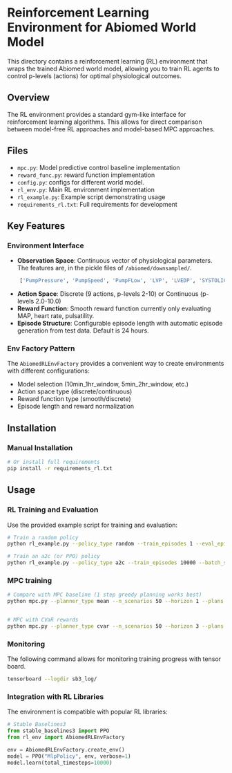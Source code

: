 # Reinforcement Learning Environment for Abiomed World Model

This directory contains a reinforcement learning (RL) environment that wraps the trained Abiomed world model, allowing you to train RL agents to control p-levels (actions) for optimal physiological outcomes.

## Overview

The RL environment provides a standard gym-like interface for reinforcement learning algorithms. This allows for direct comparison between model-free RL approaches and model-based MPC approaches.

## Files

- `mpc.py`: Model predictive control baseline implementation
- `reward_func.py`: reward function implementation
- `config.py`: configs for different world model. 
- `rl_env.py`: Main RL environment implementation
- `rl_example.py`: Example script demonstrating usage 
- `requirements_rl.txt`: Full requirements for development

## Key Features

### Environment Interface
- **Observation Space**: Continuous vector of physiological parameters. The features are, in the pickle files of `/abiomed/downsampled/`.
```python
    ['PumpPressure', 'PumpSpeed', 'PumpFLow', 'LVP', 'LVEDP', 'SYSTOLIC','DIASTOLIC','PULSAT','PumpCurrent','Heart Rate', 'ESE_lv','Pump Level']
```
- **Action Space**: Discrete (9 actions, p-levels 2-10) or Continuous (p-levels 2.0-10.0)
- **Reward Function**: Smooth reward function currently only evaluating MAP, heart rate, pulsatility.
- **Episode Structure**: Configurable episode length with automatic episode generation from test data. Default is 24 hours.

### Env Factory Pattern
The `AbiomedRLEnvFactory` provides a convenient way to create environments with different configurations:
- Model selection (10min_1hr_window, 5min_2hr_window, etc.)
- Action space type (discrete/continuous)
- Reward function type (smooth/discrete)
- Episode length and reward normalization

## Installation


### Manual Installation
```bash
# Or install full requirements
pip install -r requirements_rl.txt
```

## Usage


### RL Training and Evaluation

Use the provided example script for training and evaluation:

```bash
# Train a random policy
python rl_example.py --policy_type random --train_episodes 1 --eval_episodes 24

# Train an a2c (or PPO) policy
python rl_example.py --policy_type a2c --train_episodes 10000 --batch_size 64 --max_steps 24
```

### MPC training 

```bash
# Compare with MPC baseline (1 step greedy planning works best)
python mpc.py --planner_type mean --n_scenarios 50 --horizon 1 --plans 10


# MPC with CVaR rewards
python mpc.py --planner_type cvar --n_scenarios 50 --horizon 3 --plans 50 --cvar_alpha 0.2 --cvar_samples 20 
```

### Monitoring

The following command allows for monitoring training progress with tensor board.

```bash
tensorboard --logdir sb3_log/
```

### Integration with RL Libraries

The environment is compatible with popular RL libraries:

```python
# Stable Baselines3
from stable_baselines3 import PPO
from rl_env import AbiomedRLEnvFactory

env = AbiomedRLEnvFactory.create_env()
model = PPO("MlpPolicy", env, verbose=1)
model.learn(total_timesteps=10000)
```

